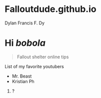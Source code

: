 # Falloutdude.github.io
Dylan Francis F. Dy

# Hi *bobola* 

> Fallout shelter online tips

List of my favorite youtubers
- Mr. Beast
- Kristian Ph
1. ?

